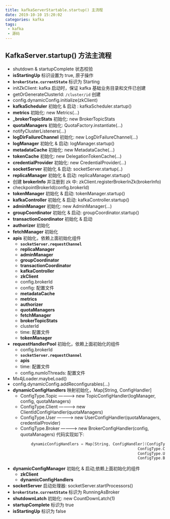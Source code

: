 ```yaml
---
title: kafkaServerStartable.startup() 主流程
date: 2019-10-10 15:20:02
categories: kafka
tags:
 - kafka
 - 源码
---
```


## KafkaServer.startup() 方法主流程

* shutdown & startupComplete 状态校验
* **isStartingUp** 标识设置为 true, 原子操作
* **`brokerState.currentState`** 标识为 Starting
* initZkClient: kafka 启动时，保证 kafka 基础业务目录和文件已创建
* getOrGenerateClusterId: `/cluster/id` 创建
* config.dynamicConfig.initialize(zkClient)
* **kafkaScheduler** 初始化 & 启动 : kafkaScheduler.startup()
* **metrics** 初始化: new Metrics(...)
* **_brokerTopicStats** 初始化: new BrokerTopicStats
* **quotaManagers** 初始化: QuotaFactory.instantiate(...)
* notifyClusterListeners(...)
* **logDirFailureChannel** 初始化: new LogDirFailureChannel(...)
* **logManager** 初始化 & 启动: logManager.startup()
* **metadataCache** 初始化: new MetadataCache(...)
* **tokenCache** 初始化: new DelegationTokenCache(...)
* **credentialProvider** 初始化: new CredentialProvider(...)
* **socketServer** 初始化 & 启动: socketServer.startup(..)
* **replicaManager** 初始化 & 启动: replicaManager.startup()
* 创建 **brokerInfo** 并注册到 zk 中: zkClient.registerBrokerInZk(brokerInfo)
* checkpointBrokerId(config.brokerId)
* **tokenManager** 初始化 & 启动: tokenManager.startup()
* **kafkaController** 初始化 & 启动: kafkaController.startup()
* **adminManager** 初始化: new AdminManager(...)
* **groupCoordinator** 初始化 & 启动: groupCoordinator.startup()
* **transactionCoordinator** 初始化 & 启动
* **authorizer** 初始化
* **fetchManager** 初始化
* **apis** 初始化，依赖上面初始化组件
    * **`socketServer.requestChannel`**
    * **replicaManager**
    * **adminManager**
    * **groupCoordinator**
    * **transactionCoordinator**
    * **kafkaController**
    * **zkClient**
    * config.brokerId
    * config: 配置文件
    * **metadataCache**
    * **metrics**
    * **authorizer**
    * **quotaManagers**
    * **fetchManager**
    * **brokerTopicStats**
    * clusterId
    * time: 配置文件
    * **tokenManager**
* **requestHandlerPool** 初始化，依赖上面初始化的组件
    * config.brokerId
    * **`socketServer.requestChannel`**
    * **apis**
    * time: 配置文件
    * config.numIoThreads: 配置文件
* Mx4jLoader.maybeLoad()
* config.dynamicConfig.addReconfigurables(...)
* **dynamicConfigHandlers** 映射初始化，Map[String, ConfigHandler]
    * ConfigType.Topic  ————>   new TopicConfigHandler(logManager, config, quotaManagers)
    * ConfigType.Client ————>   new ClientIdConfigHandler(quotaManagers)
    * ConfigType.User   ————>   new UserConfigHandler(quotaManagers, credentialProvider)
    * ConfigType.Broker ————>   new BrokerConfigHandler(config, quotaManagers)
    代码实现如下:
    ```scala
            dynamicConfigHandlers = Map[String, ConfigHandler](ConfigType.Topic -> new TopicConfigHandler(logManager, config, quotaManagers),
                                                           ConfigType.Client -> new ClientIdConfigHandler(quotaManagers),
                                                           ConfigType.User -> new UserConfigHandler(quotaManagers, credentialProvider),
                                                           ConfigType.Broker -> new BrokerConfigHandler(config, quotaManagers))
    ```
* **dynamicConfigManager** 初始化 & 启动,依赖上面初始化的组件
    * **zkClient**
    * **dynamicConfigHandlers**
* **socketServer** 启动处理器: socketServer.startProcessors()
* **`brokerState.currentState`** 标识为 RunningAsBroker
* **shutdownLatch** 初始化: new CountDownLatch(1)
* **startupComplete** 标识为 true
* **isStartingUp** 标识为 false
